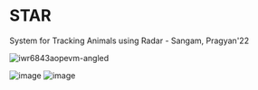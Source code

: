 # STAR
System for Tracking Animals using Radar - Sangam, Pragyan'22

![iwr6843aopevm-angled](https://user-images.githubusercontent.com/83502978/179366638-f3fab938-51fb-4b57-9093-61e769c8cff2.png)

![image](https://user-images.githubusercontent.com/83502978/179366708-4f4d20a7-56cd-472b-9850-da2816146559.png)
![image](https://user-images.githubusercontent.com/83502978/179366715-bbb4b059-3fbb-4a63-85bb-06c3230ba8b7.png)


